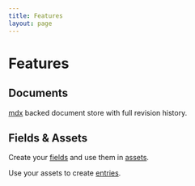 ```yaml
---
title: Features
layout: page
---
```


# Features

## Documents

[mdx](https://mdxjs.com/) backed document store with full revision history.

## Fields & Assets

Create your [fields](/docs/concepts/fields) and use them in
[assets](/docs/concepts/assets).

Use your assets to create [entries](/docs/concepts/entries).

